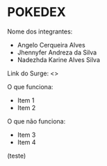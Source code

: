 # POKEDEX

Nome dos integrantes: 
- Angelo Cerqueira Alves
- Jhennyfer Andreza da Silva
- Nadezhda Karine Alves Silva

Link do Surge: <<link do surge>>

O que funciona:
- Item 1
- Item 2

O que não funciona: 
- Item 3
- Item 4

(teste)

